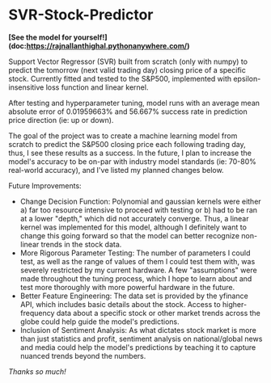 # SVR-Stock-Predictor

**[See the model for yourself!] (doc:https://rajnallanthighal.pythonanywhere.com/)**

Support Vector Regressor (SVR) built from scratch (only with numpy) to predict the tomorrow (next valid trading day) closing price of a specific stock. Currently fitted and tested to the S&P500, implemented with epsilon-insensitive loss function and linear kernel.

After testing and hyperparameter tuning, model runs with an average mean absolute error of 0.01959663% and 56.667% success rate in prediction price direction (ie: up or down). 

The goal of the project was to create a machine learning model from scratch to predict the S&P500 closing price each following trading day, thus, I see these results as a success. In the future, I plan to increase the model's accuracy to be on-par with industry model standards (ie: 70-80% real-world accuracy), and I've listed my planned changes below.

Future Improvements:
  - Change Decision Function: Polynomial and gaussian kernels were either a) far too resource intensive to proceed with testing or b) had to be ran at a lower "depth," which did not accurately converge. Thus, a linear kernel was implemented for this model, although I definitely want to change this going forward so that the model can better recognize non-linear trends in the stock data.
  - More Rigorous Parameter Testing: The number of parameters I could test, as well as the range of values of them I could test them with, was severely restricted by my current hardware. A few "assumptions" were made throughout the tuning process, which I hope to learn about and test more thoroughly with more powerful hardware in the future.
  - Better Feature Engineering: The data set is provided by the yfinance API, which includes basic details about the stock. Access to higher-frequency data about a specific stock or other market trends across the globe could help guide the model's predictions.
  - Inclusion of Sentiment Analysis: As what dictates stock market is more than just statistics and profit, sentiment analysis on national/global news and media could help the model's predictions by teaching it to capture nuanced trends beyond the numbers.

*Thanks so much!*
